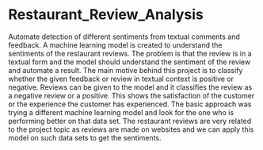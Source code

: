 # Restaurant_Review_Analysis
Automate detection of different sentiments from textual comments and feedback.
A machine learning model is created to understand the sentiments of the restaurant reviews. The problem is that the review is in a textual form and the model should understand the sentiment of the review and automate a result.
The main motive behind this project is to classify whether the given feedback or review in textual context is positive or negative. Reviews can be given to the model and it classifies the review as a negative review or a positive.
This shows the satisfaction of the customer or the experience the customer has experienced.
The basic approach was trying a different machine learning model and look for the one who is performing better on that data set. 
The restaurant reviews are very related to the project topic as reviews are made on websites and we can apply this model on such data sets to get the sentiments.
